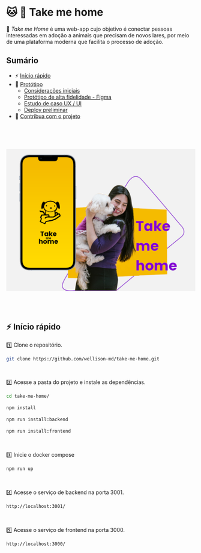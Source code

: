 # :cat: :dog: Take me home


:dart: *Take me Home* é uma web-app cujo objetivo é conectar pessoas interessadas em adoção a animais que precisam de novos lares, por meio de uma plataforma moderna que facilita o processo de adoção.

## Sumário
 - :zap: [Início rápido](#zap-início-rápido)
 - :pencil: [Protótipo]()
   - [Considerações iniciais]()
   - [Protótipo de alta fidelidade - Figma]()
   - [Estudo de caso UX / UI]()
   - [Deploy preliminar]()
 - :construction: [Contribua com o projeto]()

<br />
<br />
<br />

![](./_docs/main-banner.png)

<br />
<br />


## :zap: Início rápido

:one: Clone o repositório.
```bash
git clone https://github.com/wellison-md/take-me-home.git
```

<br />

:two: Acesse a pasta do projeto e instale as dependências.
```bash
cd take-me-home/
```
```bash
npm install
```
```bash
npm run install:backend
```
```bash
npm run install:frontend
```

<br />

:three: Inicie o docker compose
```bash
npm run up
```

<br />

:four: Acesse o serviço de backend na porta 3001.
```bash
http://localhost:3001/
```

<br />

:five: Acesse o serviço de frontend na porta 3000.
```bash
http://localhost:3000/
```

<br />
